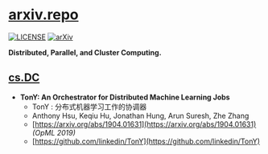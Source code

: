 # [arxiv.repo](https://github.com/Mainvooid/arxiv.repo)

[![LICENSE](https://img.shields.io/badge/license-Anti%20996-blue.svg)](https://github.com/996icu/996.ICU/blob/master/LICENSE)
[![arXiv](https://img.shields.io/badge/arXiv-cs.DC-orange.svg)]()

**Distributed, Parallel, and Cluster Computing.**

## [cs.DC](https://arxiv.org/list/cs.DC/recent)

- **TonY: An Orchestrator for Distributed Machine Learning Jobs**
   - TonY : 分布式机器学习工作的协调器
   - Anthony Hsu, Keqiu Hu, Jonathan Hung, Arun Suresh, Zhe Zhang
   - [https://arxiv.org/abs/1904.01631](https://arxiv.org/abs/1904.01631) *(OpML 2019)*
   - [https://github.com/linkedin/TonY](https://github.com/linkedin/TonY)